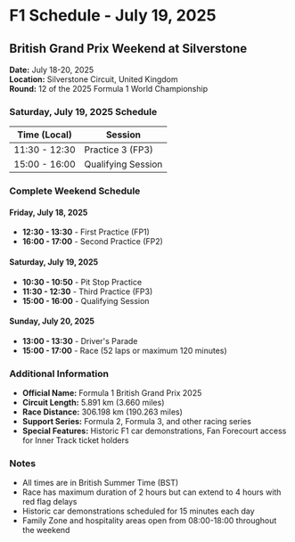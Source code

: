 # F1 Schedule - July 19, 2025

## British Grand Prix Weekend at Silverstone
**Date:** July 18-20, 2025  
**Location:** Silverstone Circuit, United Kingdom  
**Round:** 12 of the 2025 Formula 1 World Championship

### Saturday, July 19, 2025 Schedule

| Time (Local) | Session |
|--------------|---------|
| 11:30 - 12:30 | Practice 3 (FP3) |
| 15:00 - 16:00 | Qualifying Session |

### Complete Weekend Schedule

#### Friday, July 18, 2025
- **12:30 - 13:30** - First Practice (FP1)
- **16:00 - 17:00** - Second Practice (FP2)

#### Saturday, July 19, 2025
- **10:30 - 10:50** - Pit Stop Practice
- **11:30 - 12:30** - Third Practice (FP3)
- **15:00 - 16:00** - Qualifying Session

#### Sunday, July 20, 2025
- **13:00 - 13:30** - Driver's Parade
- **15:00 - 17:00** - Race (52 laps or maximum 120 minutes)

### Additional Information
- **Official Name:** Formula 1 British Grand Prix 2025
- **Circuit Length:** 5.891 km (3.660 miles)
- **Race Distance:** 306.198 km (190.263 miles)
- **Support Series:** Formula 2, Formula 3, and other racing series
- **Special Features:** Historic F1 car demonstrations, Fan Forecourt access for Inner Track ticket holders

### Notes
- All times are in British Summer Time (BST)
- Race has maximum duration of 2 hours but can extend to 4 hours with red flag delays
- Historic car demonstrations scheduled for 15 minutes each day
- Family Zone and hospitality areas open from 08:00-18:00 throughout the weekend
